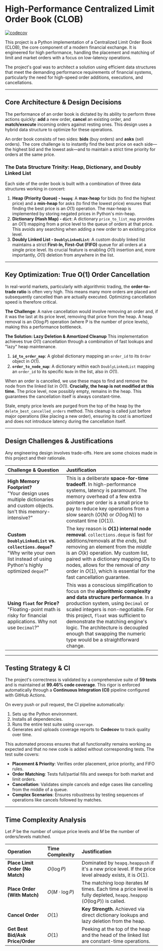 # High-Performance Centralized Limit Order Book (CLOB)

[![codecov](https://codecov.io/gh/ManeetSigtia/CLOB/graph/badge.svg?token=ATR3530NG4)](https://codecov.io/gh/ManeetSigtia/CLOB)

This project is a Python implementation of a Centralized Limit Order Book (CLOB), the core component of a modern financial exchange. It is engineered for high performance, handling the placement and matching of limit and market orders with a focus on low-latency operations.

The project's goal was to architect a solution using efficient data structures that meet the demanding performance requirements of financial systems, particularly the need for high-speed order additions, executions, and cancellations.

---

## Core Architecture & Design Decisions

The performance of an order book is dictated by its ability to perform three actions quickly: **add** a new order, **cancel** an existing order, and **match/execute** incoming orders against resting ones. This design uses a hybrid data structure to optimize for these operations.

An order book consists of two sides: **bids** (buy orders) and **asks** (sell orders). The core challenge is to instantly find the best price on each side—the highest bid and the lowest ask—and to maintain a strict time priority for orders at the same price.

### The Data Structure Trinity: Heap, Dictionary, and Doubly Linked List

Each side of the order book is built with a combination of three data structures working in concert:

1.  **Heap (Priority Queue) - `heapq`**: A **max-heap** for bids (to find the highest price) and a **min-heap** for asks (to find the lowest price) ensures that finding the best price is an $O(1)$ operation. The max-heap is implemented by storing negated prices in Python's min-heap.
2.  **Dictionary (Hash Map) - `dict`**: A dictionary `price_to_list_map` provides an $O(1)$ mapping from a price level to the queue of orders at that price. This avoids any searching when adding a new order to an existing price level.
3.  **Doubly Linked List - `DoublyLinkedList`**: A custom doubly linked list maintains a strict **First-In, First-Out (FIFO)** queue for all orders at a single price level. Its crucial feature is enabling $O(1)$ insertion and, more importantly, $O(1)$ deletion from anywhere in the list.

---

## Key Optimization: True O(1) Order Cancellation

In real-world markets, particularly with algorithmic trading, the **order-to-trade ratio** is often very high. This means many more orders are placed and subsequently cancelled than are actually executed. Optimizing cancellation speed is therefore critical.

**The Challenge**: A naive cancellation would involve removing an order and, if it was the last at its price level, removing that price from the heap. A heap removal is an $O(\log P)$ operation (where P is the number of price levels), making this a performance bottleneck.

**The Solution: Lazy Deletion & Amortized Cleanup**
This implementation achieves true $O(1)$ cancellation through a combination of fast lookups and "lazy" heap maintenance.

1.  **`id_to_order_map`**: A global dictionary mapping an `order_id` to its `Order` object in $O(1)$.
2.  **`order_to_node_map`**: A dictionary within each `DoublyLinkedList` mapping an `order_id` to its specific `Node` in the list, also in $O(1)$.

When an order is cancelled, we use these maps to find and remove the node from the linked list in $O(1)$. **Crucially, the heap is not modified at this time.** The price level, now possibly empty, remains in the heap. This guarantees the cancellation itself is always constant-time.

Stale, empty price levels are purged from the top of the heap by the `delete_best_cancelled_orders` method. This cleanup is called just before major operations (like placing a new order), ensuring its cost is amortized and does not introduce latency during the cancellation itself.

---

## Design Challenges & Justifications

Any engineering design involves trade-offs. Here are some choices made in this project and their rationale.

| Challenge & Question | Justification |
| :--- | :--- |
| **High Memory Footprint?**<br/>"Your design uses multiple dictionaries and custom objects. Isn't this memory-intensive?" | This is a deliberate **space-for-time tradeoff**. In high-performance systems, latency is paramount. The memory overhead of a few extra pointers per order is a small price to pay to reduce key operations from a slow search $(O(N)$ or $O(\log N))$ to constant time $(O(1))$. |
| **Custom `DoublyLinkedList` vs. `collections.deque`?**<br/>"Why write your own list instead of using Python's highly optimized `deque`?" | The key reason is **$O(1)$ internal node removal**. `collections.deque` is fast for additions/removals at the *ends*, but removing an element from the *middle* is an $O(k)$ operation. My custom list, paired with a dictionary mapping IDs to nodes, allows for the removal of *any* order in $O(1)$, which is essential for the fast cancellation guarantee. |
| **Using `float` for Price?**<br/>"Floating-point math is risky for financial applications. Why not use `Decimal`?" | This was a conscious simplification to focus on the **algorithmic complexity and data structure performance**. In a production system, using `Decimal` or scaled integers is non-negotiable. For this project, `float` was sufficient to demonstrate the matching engine's logic. The architecture is decoupled enough that swapping the numeric type would be a straightforward change. |

---

## Testing Strategy & CI

The project's correctness is validated by a comprehensive suite of **59 tests** and is maintained at **99.46% code coverage**. This rigor is enforced automatically through a **Continuous Integration (CI)** pipeline configured with GitHub Actions.

On every push or pull request, the CI pipeline automatically:
1.  Sets up the Python environment.
2.  Installs all dependencies.
3.  Runs the entire test suite using `coverage`.
4.  Generates and uploads coverage reports to **Codecov** to track quality over time.

This automated process ensures that all functionality remains working as expected and that no new code is added without corresponding tests. The test suite covers:

* **Placement & Priority**: Verifies order placement, price priority, and FIFO rules.
* **Order Matching**: Tests full/partial fills and sweeps for both market and limit orders.
* **Cancellation**: Validates simple cancels and edge cases like cancelling from the middle of a queue.
* **Complex Scenarios**: Ensures robustness by testing sequences of operations like cancels followed by matches.

---

## Time Complexity Analysis

Let $P$ be the number of unique price levels and $M$ be the number of orders/levels matched.

| Operation | Time Complexity | Justification |
| :--- | :--- | :--- |
| **Place Limit Order (No Match)** | $O(\log P)$ | Dominated by `heapq.heappush` if it's a new price level. If the price level already exists, it is $O(1)$. |
| **Place Order (With Match)** | $O(M \cdot \log P)$ | The matching loop iterates $M$ times. Each time a price level is fully depleted, `heapq.heappop` $(O(\log P))$ is called. |
| **Cancel Order** | $O(1)$ | **Key Strength.** Achieved via direct dictionary lookups and lazy deletion from the heap. |
| **Get Best Bid/Ask Price/Order** | $O(1)$ | Peeking at the top of the heap and the head of the linked list are constant-time operations. |
